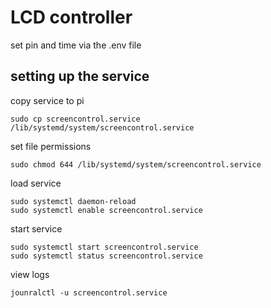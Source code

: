# LCD controller 
set pin and time via the .env file <br>
## setting up the service
copy service to pi <br>
```
sudo cp screencontrol.service /lib/systemd/system/screencontrol.service
```
set file permissions
```
sudo chmod 644 /lib/systemd/system/screencontrol.service
```
load service
```
sudo systemctl daemon-reload
sudo systemctl enable screencontrol.service
```

start service
```
sudo systemctl start screencontrol.service
sudo systemctl status screencontrol.service
```
view logs
```
jounralctl -u screencontrol.service
```